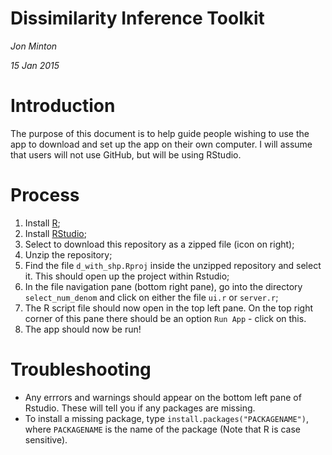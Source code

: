 # Dissimilarity Inference Toolkit
*Jon Minton*

*15 Jan 2015*

# Introduction
The purpose of this document is to help guide people wishing to use the app to download and set up the app on their own computer. 
I will assume that users will not use GitHub, but will be using RStudio. 

# Process
1. Install [R](http://cran.r-project.org/);
2. Install [RStudio](http://www.rstudio.com/products/RStudio/);
3. Select to download this repository as a zipped file (icon on right);
4. Unzip the repository;
5. Find the file `d_with_shp.Rproj` inside the unzipped repository and select it. This should open up the project within Rstudio;
6. In the file navigation pane (bottom right pane), go into the directory `select_num_denom` and click on either the file `ui.r` or `server.r`;
7. The R script file should now open in the top left pane. On the top right corner of this pane there should be an option `Run App` - click on this. 
8. The app should now be run!

# Troubleshooting
- Any errrors and warnings should appear on the bottom left pane of Rstudio. These will tell you if any packages are missing.
- To install a missing package, type `install.packages("PACKAGENAME")`, where `PACKAGENAME` is the name of the package (Note that R is case sensitive). 

